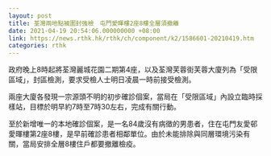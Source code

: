 ```yaml
---
layout: post
title: 荃灣兩地點被圍封強檢　屯門愛暉樓2座8樓全層須撤離
date: 2021-04-19 20:54:06.000000000 +08:00
link: https://news.rthk.hk/rthk/ch/component/k2/1586601-20210419.htm
categories: rthk
---
```


政府晚上8時起將荃灣麗城花園二期第4座，以及荃灣芙蓉街芙蓉大廈列為「受限區域」，封區檢測，要求受檢人士明日凌晨一時前接受檢測。

兩座大廈各發現一宗源頭不明的初步確診個案，當局在「受限區域」內設立臨時採樣站，目標於明早約7時至7時30左右，完成有關行動。

至於新增唯一的本地確診個案，是一名84歲沒有病徵的男患者，住在屯門友愛邨愛暉樓第2座8樓，是早前確診患者相鄰單位。由於未能排除與同層環境污染有關，當局安排全層8樓住戶都要撤離檢疫。
